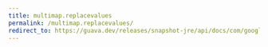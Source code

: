 ```yaml
---
title: multimap.replacevalues
permalink: /multimap.replacevalues/
redirect_to: https://guava.dev/releases/snapshot-jre/api/docs/com/google/common/collect/Multimap.html#replaceValues-K-java.lang.Iterable-
---
```

